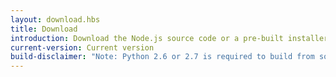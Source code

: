 ```yaml
---
layout: download.hbs
title: Download
introduction: Download the Node.js source code or a pre-built installer for your platform, and start developing today.
current-version: Current version
build-disclaimer: "Note: Python 2.6 or 2.7 is required to build from source tarballs."
---
```

